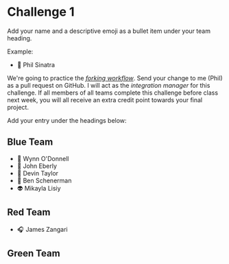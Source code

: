 # Challenge 1

Add your name and a descriptive emoji as a bullet item under your team heading.

Example:

- 💪 Phil Sinatra

We're going to practice the [_forking workflow_](https://github.com/philsinatra/IDM-T380/blob/master/instructor_materials/03-git.md#forking). Send your change to me (Phil) as a pull request on GitHub. I will act as the _integration manager_ for this challenge. If all members of all teams complete this challenge before class next week, you will all receive an extra credit point towards your final project.

Add your entry under the headings below:

## Blue Team

- 🐛 Wynn O'Donnell
- 🚛 John Eberly
- 🐚 Devin Taylor
- 🌱 Ben Schenerman
- 👽 Mikayla Lisiy

## Red Team

- 🎧 James Zangari

## Green Team
